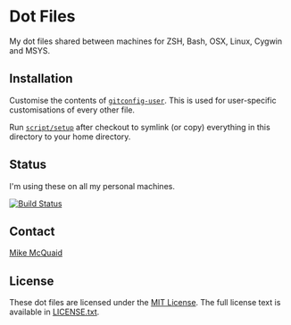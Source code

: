 # Dot Files
My dot files shared between machines for ZSH, Bash, OSX, Linux, Cygwin and MSYS.

## Installation
Customise the contents of [`gitconfig-user`](https://github.com/MikeMcQuaid/dotfiles/blob/master/gitconfig-user).
This is used for user-specific customisations of every other file.

Run [`script/setup`](https://github.com/MikeMcQuaid/dotfiles/blob/master/script/setup)
after checkout to symlink (or copy) everything in this directory to your home directory.

## Status
I'm using these on all my personal machines.

[![Build Status](https://travis-ci.org/MikeMcQuaid/dotfiles.svg?branch=master)](https://travis-ci.org/MikeMcQuaid/dotfiles)

## Contact
[Mike McQuaid](mailto:mike@mikemcquaid.com)

## License
These dot files are licensed under the [MIT License](http://en.wikipedia.org/wiki/MIT_License).
The full license text is available in [LICENSE.txt](https://github.com/MikeMcQuaid/dotfiles/blob/master/LICENSE.txt).
